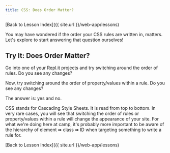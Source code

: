 ```yaml
---
title: CSS: Does Order Matter?
---
```


[Back to Lesson Index]({{ site.url }}/web-app/lessons)

You may have wondered if the order your CSS rules are written in, matters. Let's explore to start answering that question ourselves!

<!-- send them to a CodePen I've made to make sure that something gets messed up... -->

<div class="try-it">
  <h2>Try It: Does Order Matter?</h2>
  <p>Go into one of your Repl.it projects and try switching around the order of rules. Do you see any changes?</p>
  <p>Now, try switching around the order of property/values within a rule. Do you see any changes?</p>
</div>

The answer is: yes and no.

CSS stands for Cascading Style Sheets. It is read from top to bottom. In very rare cases, you will see that switching the order of rules or property/values within a rule will change the appearance of your site. For what we're doing here at camp, it's probably more important to be aware of the hierarchy of element ➡ class ➡ ID when targeting something to write a rule for.

[Back to Lesson Index]({{ site.url }}/web-app/lessons)
